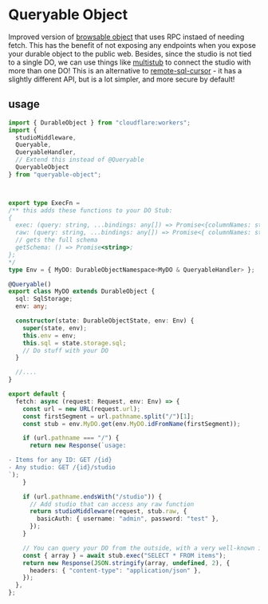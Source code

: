 # Queryable Object

Improved version of [browsable object](https://github.com/outerbase/browsable-durable-object) that uses RPC instaed of needing fetch. This has the benefit of not exposing any endpoints when you expose your durable object to the public web. Besides, since the studio is not tied to a single DO, we can use things like [multistub](https://github.com/janwilmake/multistub) to connect the studio with more than one DO! This is an alternative to [remote-sql-cursor](https://github.com/janwilmake/remote-sql-cursor) - it has a slightly different API, but is a lot simpler, and more secure by default!

## usage

```ts
import { DurableObject } from "cloudflare:workers";
import {
  studioMiddleware,
  Queryable,
  QueryableHandler,
  // Extend this instead of @Queryable
  QueryableObject
} from "queryable-object";



export type ExecFn =
/** this adds these functions to your DO Stub:
{
  exec: (query: string, ...bindings: any[]) => Promise<{columnNames: string[]; rowsRead: number; rowsWritten: number; array: any[]; one: any; }>;
  raw: (query: string, ...bindings: any[]) => Promise<{ columnNames: string[]; rowsRead: number; rowsWritten: number; raw: SqlStorageValue[][]; }>;
  // gets the full schema
  getSchema: () => Promise<string>;
};
*/
type Env = { MyDO: DurableObjectNamespace<MyDO & QueryableHandler> };

@Queryable()
export class MyDO extends DurableObject {
  sql: SqlStorage;
  env: any;

  constructor(state: DurableObjectState, env: Env) {
    super(state, env);
    this.env = env;
    this.sql = state.storage.sql;
    // Do stuff with your DO
  }

  //....
}

export default {
  fetch: async (request: Request, env: Env) => {
    const url = new URL(request.url);
    const firstSegment = url.pathname.split("/")[1];
    const stub = env.MyDO.get(env.MyDO.idFromName(firstSegment));

    if (url.pathname === "/") {
      return new Response(`usage:

- Items for any ID: GET /{id}
- Any studio: GET /{id}/studio
`);
    }

    if (url.pathname.endsWith("/studio")) {
      // Add studio that can access any raw function
      return studioMiddleware(request, stub.raw, {
        basicAuth: { username: "admin", password: "test" },
      });
    }

    // You can query your DO from the outside, with a very well-known interface!
    const { array } = await stub.exec("SELECT * FROM items");
    return new Response(JSON.stringify(array, undefined, 2), {
      headers: { "content-type": "application/json" },
    });
  },
};
```
